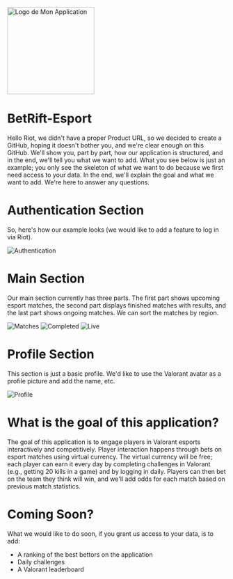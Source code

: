 <img src="Screenshot/Logo.png" alt="Logo de Mon Application" width="200" height="200" />

# BetRift-Esport

Hello Riot, we didn't have a proper Product URL, so we decided to create a GitHub, hoping it doesn't bother you, and we're clear enough on this GitHub. We'll show you, part by part, how our application is structured, and in the end, we'll tell you what we want to add. What you see below is just an example; you only see the skeleton of what we want to do because we first need access to your data. In the end, we'll explain the goal and what we want to add. We're here to answer any questions.

# Authentication Section

So, here's how our example looks (we would like to add a feature to log in via Riot).

![Authentication](Screenshot/Authentication.png)

# Main Section

Our main section currently has three parts. The first part shows upcoming esport matches, the second part displays finished matches with results, and the last part shows ongoing matches. We can sort the matches by region.

![Matches](Screenshot/Match.png) ![Completed](Screenshot/Completed.png) ![Live](Screenshot/Live.png)

# Profile Section

This section is just a basic profile. We'd like to use the Valorant avatar as a profile picture and add the name, etc.

![Profile](Screenshot/Profile.png)

# What is the goal of this application?

The goal of this application is to engage players in Valorant esports interactively and competitively. Player interaction happens through bets on esport matches using virtual currency. The virtual currency will be free; each player can earn it every day by completing challenges in Valorant (e.g., getting 20 kills in a game) and by logging in daily. Players can then bet on the team they think will win, and we'll add odds for each match based on previous match statistics.

# Coming Soon?

What we would like to do soon, if you grant us access to your data, is to add:
- A ranking of the best bettors on the application
- Daily challenges
- A Valorant leaderboard
